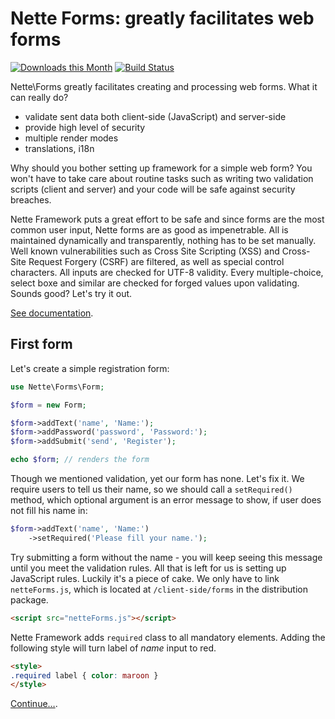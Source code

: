 Nette Forms: greatly facilitates web forms
==========================================

[![Downloads this Month](https://img.shields.io/packagist/dm/nette/forms.svg)](https://packagist.org/packages/nette/forms)
[![Build Status](https://travis-ci.org/nette/forms.svg?branch=v2.2)](https://travis-ci.org/nette/forms)

Nette\Forms greatly facilitates creating and processing web forms. What it can really do?

- validate sent data both client-side (JavaScript) and server-side
- provide high level of security
- multiple render modes
- translations, i18n

Why should you bother setting up framework for a simple web form? You won't have to take care about routine tasks such as writing two validation scripts (client and server) and your code will be safe against security breaches.

Nette Framework puts a great effort to be safe and since forms are the most common user input, Nette forms are as good as impenetrable. All is maintained dynamically and transparently, nothing has to be set manually. Well known vulnerabilities such as Cross Site Scripting (XSS) and Cross-Site Request Forgery (CSRF) are filtered, as well as special control characters. All inputs are checked for UTF-8 validity. Every multiple-choice, select boxe and similar are checked for forged values upon validating. Sounds good? Let's try it out.

[See documentation](http://doc.nette.org/en/forms).

First form
----------

Let's create a simple registration form:

```php
use Nette\Forms\Form;

$form = new Form;

$form->addText('name', 'Name:');
$form->addPassword('password', 'Password:');
$form->addSubmit('send', 'Register');

echo $form; // renders the form
```
Though we mentioned validation, yet our form has none. Let's fix it. We require users to tell us their name, so we should call a `setRequired()` method, which optional argument is an error message to show, if user does not fill his name in:

```php
$form->addText('name', 'Name:')
	->setRequired('Please fill your name.');
```

Try submitting a form without the name - you will keep seeing this message until you meet the validation rules. All that is left for us is setting up JavaScript rules. Luckily it's a piece of cake. We only have to link `netteForms.js`, which is located at `/client-side/forms` in the distribution package.

```html
<script src="netteForms.js"></script>
```

Nette Framework adds `required` class to all mandatory elements. Adding the following style will turn label of *name* input to red.

```html
<style>
.required label { color: maroon }
</style>
```

[Continue…](http://doc.nette.org/en/forms).
